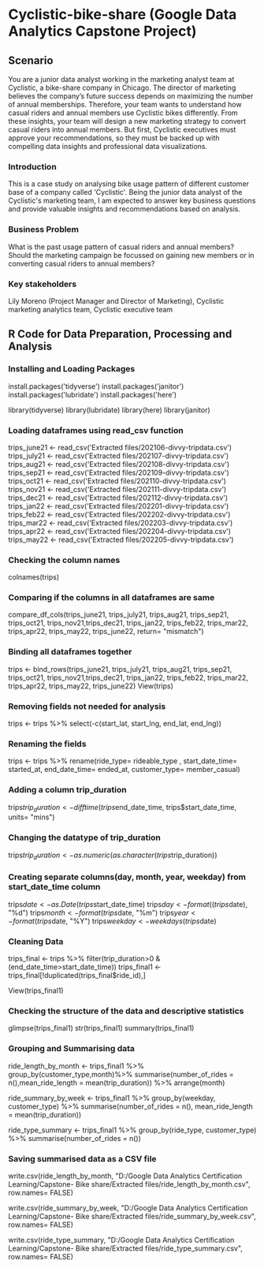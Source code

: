 # Cyclistic-bike-share (Google Data Analytics Capstone Project)

## Scenario
You are a junior data analyst working in the marketing analyst team at Cyclistic, a bike-share company in Chicago. The director of marketing believes the company’s future success depends on maximizing the number of annual memberships. Therefore, your team wants to understand how casual riders and annual members use Cyclistic bikes 
differently. From these insights, your team will design a new marketing strategy to convert casual riders into annual members. But first, Cyclistic executives must approve your recommendations, so they must be backed up with compelling data insights and professional data visualizations.

### Introduction
This is a case study on analysing bike usage pattern of different customer base of a company called 'Cyclistic'. Being the junior data analyst of the Cyclistic's marketing team, I am expected to answer key business questions and provide valuable insights and recommendations based on analysis.

### Business Problem
What is the past usage pattern of casual riders and annual members?
Should the marketing campaign be focussed on gaining new members or in converting casual riders to annual members?

### Key stakeholders
Lily Moreno (Project Manager and Director of Marketing), Cyclistic marketing analytics team, Cyclistic executive team

## R Code for Data Preparation, Processing and Analysis

### Installing and Loading Packages
install.packages('tidyverse')
install.packages('janitor')
install.packages('lubridate')
install.packages('here')

library(tidyverse)
library(lubridate)
library(here)
library(janitor)

### Loading dataframes using read_csv function  
trips_june21 <- read_csv('Extracted files/202106-divvy-tripdata.csv')
trips_july21 <- read_csv('Extracted files/202107-divvy-tripdata.csv')
trips_aug21 <- read_csv('Extracted files/202108-divvy-tripdata.csv')
trips_sep21 <- read_csv('Extracted files/202109-divvy-tripdata.csv')
trips_oct21 <- read_csv('Extracted files/202110-divvy-tripdata.csv')
trips_nov21 <- read_csv('Extracted files/202111-divvy-tripdata.csv')
trips_dec21 <- read_csv('Extracted files/202112-divvy-tripdata.csv')
trips_jan22 <- read_csv('Extracted files/202201-divvy-tripdata.csv')
trips_feb22 <- read_csv('Extracted files/202202-divvy-tripdata.csv')
trips_mar22 <- read_csv('Extracted files/202203-divvy-tripdata.csv')
trips_apr22 <- read_csv('Extracted files/202204-divvy-tripdata.csv')
trips_may22 <- read_csv('Extracted files/202205-divvy-tripdata.csv')


### Checking the column names
colnames(trips)

### Comparing if the columns in all dataframes are same
compare_df_cols(trips_june21, trips_july21, trips_aug21, trips_sep21, trips_oct21, trips_nov21,trips_dec21, trips_jan22, 
                trips_feb22, trips_mar22, trips_apr22, trips_may22, trips_june22, return= "mismatch")

### Binding all dataframes together
trips <- bind_rows(trips_june21, trips_july21, trips_aug21, trips_sep21, trips_oct21, trips_nov21,trips_dec21, trips_jan22, 
                   trips_feb22, trips_mar22, trips_apr22, trips_may22, trips_june22)
View(trips)

### Removing fields not needed for analysis
trips <- trips %>% select(-c(start_lat, start_lng, end_lat, end_lng))

### Renaming the fields
trips <- trips %>% rename(ride_type= rideable_type , start_date_time= started_at, end_date_time= ended_at, customer_type= member_casual)

### Adding a column trip_duration
trips$trip_duration <- difftime(trips$end_date_time, trips$start_date_time, units= "mins")

### Changing the datatype of trip_duration
trips$trip_duration <- as.numeric(as.character(trips$trip_duration))

### Creating separate columns(day, month, year, weekday) from start_date_time column
trips$date <- as.Date(trips$start_date_time)
trips$day <- format((trips$date), "%d")
trips$month <- format(trips$date, "%m")
trips$year <- format(trips$date, "%Y")
trips$weekday <- weekdays(trips$date)

### Cleaning Data
trips_final <- trips %>% filter(trip_duration>0 & (end_date_time>start_date_time))
trips_final1 <- trips_final[!duplicated(trips_final$ride_id),]

View(trips_final1)

### Checking the structure of the data and descriptive statistics
glimpse(trips_final1)
str(trips_final1)
summary(trips_final1)

### Grouping and Summarising data
ride_length_by_month <- trips_final1 %>% group_by(customer_type,month)%>% summarise(number_of_rides = n(),mean_ride_length = mean(trip_duration)) %>% arrange(month)

ride_summary_by_week <- trips_final1 %>% group_by(weekday, customer_type) %>% summarise(number_of_rides = n(), mean_ride_length = mean(trip_duration))

ride_type_summary <- trips_final1 %>% group_by(ride_type, customer_type) %>% summarise(number_of_rides = n()) 

### Saving summarised data as a CSV file
write.csv(ride_length_by_month, "D:/Google Data Analytics Certification Learning/Capstone- Bike share/Extracted files/ride_length_by_month.csv", row.names= FALSE)

write.csv(ride_summary_by_week, "D:/Google Data Analytics Certification Learning/Capstone- Bike share/Extracted files/ride_summary_by_week.csv", row.names= FALSE)

write.csv(ride_type_summary, "D:/Google Data Analytics Certification Learning/Capstone- Bike share/Extracted files/ride_type_summary.csv", row.names= FALSE)


